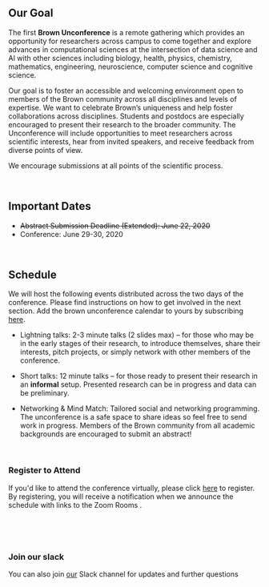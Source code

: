 ## Our Goal  

The first **Brown Unconference** is a remote gathering which provides an opportunity for researchers across campus to come together and explore advances in computational sciences at the intersection of data science and AI with other sciences including biology, health,  physics, chemistry, mathematics, engineering,  neuroscience, computer science and cognitive science.

Our goal is to foster an accessible and welcoming environment open to members of the Brown community across all disciplines and levels of expertise. We want to celebrate Brown’s uniqueness and help foster collaborations across disciplines.  Students and postdocs are especially encouraged to present their research to the broader community. The Unconference will include opportunities to meet researchers across scientific interests, hear from invited speakers, and receive feedback from diverse points of view.

We encourage submissions at all points of the scientific process.

&nbsp;

## Important Dates


*  <del> Abstract Submission Deadline (Extended): June 22, 2020 </del> 
* Conference: June 29-30, 2020

&nbsp;

## Schedule

We will host the following events distributed across the two days of the conference. Please find instructions on how to get involved in the next section. Add the brown unconference calendar to yours by subscribing [here](https://calendar.google.com/calendar?cid=YnJvd24uZWR1X3BjOTczczI1OWxlcmwyMDI5b3NtYWVnYmFvQGdyb3VwLmNhbGVuZGFyLmdvb2dsZS5jb20).

* Lightning talks: 2-3 minute talks (2 slides max) – for those who may be in the early stages of their research, to introduce themselves, share their interests, pitch projects, or simply network with other members of the conference.

* Short talks: 12 minute talks – for those ready to present their research in an **informal** setup. Presented research can be in progress and data can be preliminary.


* Networking & Mind Match: Tailored social and networking programming.
The unconference is a safe space to share ideas so feel free to send work in progress. Members of the Brown community from all academic backgrounds are encouraged to submit an abstract!

&nbsp;

### Register to Attend
If you'd like to attend the conference virtually, please click [here](https://forms.gle/KWE3hSjzj956bLUa8) to register. By registering, you will receive a notification when we announce the schedule with links to the Zoom Rooms .

&nbsp;



&nbsp;

### Join our slack 
You can also join [our](https://innovation-carney.slack.com/archives/C0158NZ6CCQ) Slack channel for updates and further questions


  


    